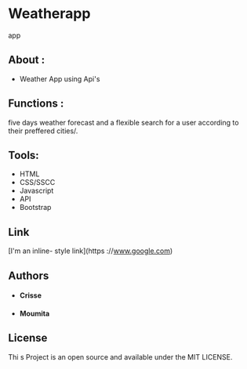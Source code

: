 # Weatherapp
app
## About :
* Weather App using Api's

## Functions :
five days weather forecast and a flexible search for a user according to their preffered cities/.

## Tools:
* HTML
* CSS/SSCC
* Javascript
* API
* Bootstrap

## Link 
[I'm an inline- style link](https ://www.google.com)


## Authors 
* #### Crisse
* #### Moumita

## License 
Thi s Project is an open source and available under the MIT LICENSE.

